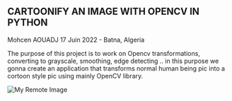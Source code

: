 ## CARTOONIFY AN IMAGE WITH OPENCV IN PYTHON

Mohcen AOUADJ
17 Juin 2022 - Batna, Algeria

The purpose of this project is to work on Opencv transformations, converting to grayscale, smoothing, edge detecting .. in this purpose we gonna create an application that transforms normal human being pic into a cortoon style pic using mainly OpenCV library.

![My Remote Image](/home/mohcine/Pictures/index.png)
